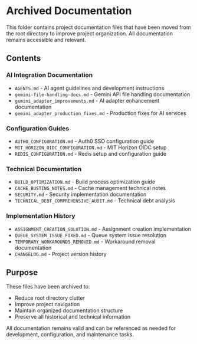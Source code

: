 # Archived Documentation

This folder contains project documentation files that have been moved from the root directory to improve project organization. All documentation remains accessible and relevant.

## Contents

### AI Integration Documentation
- `AGENTS.md` - AI agent guidelines and development instructions
- `gemini-file-handling-docs.md` - Gemini API file handling documentation
- `gemini_adapter_improvements.md` - AI adapter enhancement documentation
- `gemini_adapter_production_fixes.md` - Production fixes for AI services

### Configuration Guides
- `AUTH0_CONFIGURATION.md` - Auth0 SSO configuration guide
- `MIT_HORIZON_OIDC_CONFIGURATION.md` - MIT Horizon OIDC setup
- `REDIS_CONFIGURATION.md` - Redis setup and configuration guide

### Technical Documentation
- `BUILD_OPTIMIZATION.md` - Build process optimization guide
- `CACHE_BUSTING_NOTES.md` - Cache management technical notes
- `SECURITY.md` - Security implementation documentation
- `TECHNICAL_DEBT_COMPREHENSIVE_AUDIT.md` - Technical debt analysis

### Implementation History
- `ASSIGNMENT_CREATION_SOLUTION.md` - Assignment creation implementation
- `QUEUE_SYSTEM_ISSUE_FIXED.md` - Queue system issue resolution
- `TEMPORARY_WORKAROUNDS_REMOVED.md` - Workaround removal documentation
- `CHANGELOG.md` - Project version history

## Purpose

These files have been archived to:
- Reduce root directory clutter
- Improve project navigation
- Maintain organized documentation structure
- Preserve all historical and technical information

All documentation remains valid and can be referenced as needed for development, configuration, and maintenance tasks.